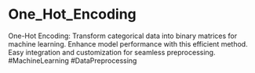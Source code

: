 # One_Hot_Encoding
One-Hot Encoding: Transform categorical data into binary matrices for machine learning. Enhance model performance with this efficient method. Easy integration and customization for seamless preprocessing. #MachineLearning #DataPreprocessing
